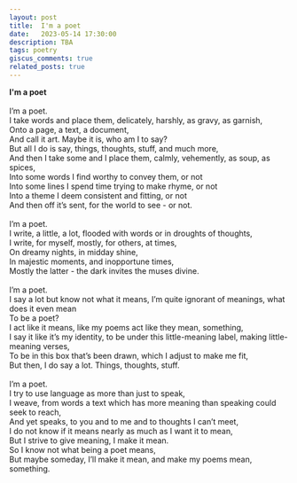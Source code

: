 ```yaml
---
layout: post
title:  I'm a poet
date:   2023-05-14 17:30:00
description: TBA
tags: poetry
giscus_comments: true
related_posts: true
---
```


<div class="poem">
<b>I'm a poet</b><br><br>I’m a poet.<br>I take words and place them, delicately, harshly, as gravy, as garnish,<br>Onto a page, a text, a document,<br>And call it art. Maybe it is, who am I to say?<br>But all I do is say, things, thoughts, stuff, and much more, <br>And then I take some and I place them, calmly, vehemently, as soup, as spices,<br>Into some words I find worthy to convey them, or not<br>Into some lines I spend time trying to make rhyme, or not<br>Into a theme I deem consistent and fitting, or not<br>And then off it’s sent, for the world to see - or not.<br><br>I’m a poet.<br>I write, a little, a lot, flooded with words or in droughts of thoughts,<br>I write, for myself, mostly, for others, at times,<br>On dreamy nights, in midday shine,<br>In majestic moments, and inopportune times,<br>Mostly the latter - the dark invites the muses divine.<br><br>I’m a poet.<br>I say a lot but know not what it means, I’m quite ignorant of meanings, what does it even mean<br>To be a poet?<br>I act like it means, like my poems act like they mean, something,<br>I say it like it’s my identity, to be under this little-meaning label, making little-meaning verses,<br>To be in this box that’s been drawn, which I adjust to make me fit,<br>But then, I do say a lot. Things, thoughts, stuff. <br><br>I’m a poet.<br>I try to use language as more than just to speak,<br>I weave, from words a text which has more meaning than speaking could seek to reach,<br>And yet speaks, to you and to me and to thoughts I can’t meet,<br>I do not know if it means nearly as much as I want it to mean,<br>But I strive to give meaning, I make it mean.<br>So I know not what being a poet means,<br>But maybe someday, I’ll make it mean, and make my poems mean, something.<br><br></div>